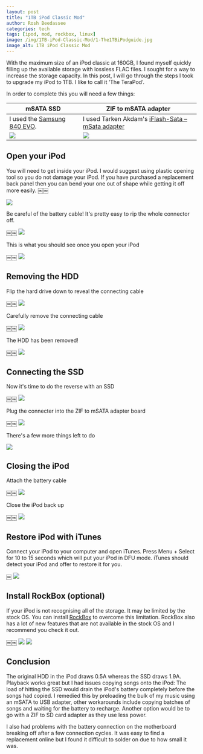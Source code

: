```yaml
---
layout: post
title: "1TB iPod Classic Mod"
author: Rosh Beedassee
categories: tech
tags: [ipod, mod, rockbox, linux]
image: /img/1TB-iPod-Classic-Mod/1-The1TBiPodguide.jpg
image_alt: 1TB iPod Classic Mod
---
```

With the maximum size of an iPod classic at 160GB, I found myself quickly filling up the available storage with lossless FLAC files. I sought for a way to increase the storage capacity. In this post, I will go through the steps I took to upgrade my iPod to 1TB. I like to call it ‘The TeraPod’.

In order to complete this you will need a few things:

| mSATA SSD  | ZIF to mSATA adapter  |
|---|---|
| I used the [Samsung 840 EVO](https://www.samsung.com/us/computer/memory-storage/MZ-MTE1T0BW-specs). | I used Tarken Akdam's [iFlash-Sata – mSata adapter](http://www.tarkan.info/store/iflash-sata) |
| ![][2]  | ![][3]  |


## Open your iPod
You will need to get inside your iPod. I would suggest using plastic opening tool so you do not damage your iPod. If you have purchased a replacement back panel then you can bend your one out of shape while getting it off more easily.
￼￼

![][4]

Be careful of the battery cable! It's pretty easy to rip the whole connector off.

￼￼
![][5]

This is what you should see once you open your iPod

￼￼
![][6]

## Removing the HDD
Flip the hard drive down to reveal the connecting cable

￼￼
![][7]

Carefully remove the connecting cable

￼￼
![][8]

The HDD has been removed!

￼￼
![][9]

## Connecting the SSD
Now it's time to do the reverse with an SSD

￼￼
![][10]

Plug the connecter into the ZIF to mSATA adapter board

￼￼
![][11]

There's a few more things left to do


![][12]

## Closing the iPod
Attach the battery cable

￼￼
![][13]

Close the iPod back up

￼￼
![][14]

## Restore iPod with iTunes
Connect your iPod to your computer and open iTunes. Press Menu + Select for 10 to 15 seconds which will put your iPod in DFU mode. iTunes should detect your iPod and offer to restore it for you.

￼
![][15]

## Install RockBox (optional)
If your iPod is not recognising all of the storage. It may be limited by the stock OS. You can install [RockBox](http://www.rockbox.org/) to overcome this limitation.
RockBox also has a lot of new features that are not available in the stock OS and I recommend you check it out.

￼￼
![][16]
![][17]

## Conclusion

The original HDD in the iPod draws 0.5A whereas the SSD draws 1.9A. Playback works great but I had issues copying songs onto the iPod: The load of hitting the SSD would drain the iPod's battery completely before the songs had copied. I remedied this by preloading the bulk of my music using an mSATA to USB adapter, other workarounds include copying batches of songs and waiting for the battery to recharge. Another option would be to go with a ZIF to SD card adapter as they use less power.

I also had problems with the battery connection on the motherboard breaking off after a few connection cycles. It was easy to find a replacement online but I found it difficult to solder on due to how small it was.

[1]: /img/1TB-iPod-Classic-Mod/1-The1TBiPodguide.jpg

[2]: /img/1TB-iPod-Classic-Mod/2-mSATASSD.jpg

[3]: /img/1TB-iPod-Classic-Mod/3-ZIFtomSATAadapter.jpg

[4]: /img/1TB-iPod-Classic-Mod/4-OpenyouriPod.jpg

[5]: /img/1TB-iPod-Classic-Mod/5-BatteryCable.jpg

[6]: /img/1TB-iPod-Classic-Mod/6-Itsopen.jpg

[7]: /img/1TB-iPod-Classic-Mod/7-RemovingtheHDD.jpg

[8]: /img/1TB-iPod-Classic-Mod/8-RemovingtheHDD.jpg

[9]: /img/1TB-iPod-Classic-Mod/9-NoSpace.jpg

[10]: /img/1TB-iPod-Classic-Mod/10-SSDSwap.jpg

[11]: /img/1TB-iPod-Classic-Mod/11-ConnectingtheSSD.jpg

[12]: /img/1TB-iPod-Classic-Mod/12-ConnectedtheSSD.jpg

[13]: /img/1TB-iPod-Classic-Mod/13-BatteryCable.jpg

[14]: /img/1TB-iPod-Classic-Mod/14-Almostdone.jpg

[15]: /img/1TB-iPod-Classic-Mod/15-RestoreiPodwithiTunes.png

[16]: /img/1TB-iPod-Classic-Mod/16-InstallRockBox(optional).jpg

[17]: /img/1TB-iPod-Classic-Mod/17-930GB.jpg



